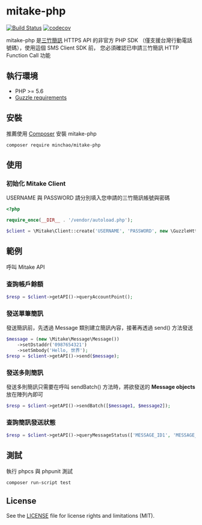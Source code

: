 # mitake-php

[![Build Status](https://travis-ci.org/minchao/mitake-php.svg?branch=master)](https://travis-ci.org/minchao/mitake-php)
[![codecov](https://codecov.io/gh/minchao/mitake-php/branch/master/graph/badge.svg)](https://codecov.io/gh/minchao/mitake-php)

mitake-php 是[三竹簡訊](https://sms.mitake.com.tw/) HTTPS API 的非官方 PHP SDK （僅支援台灣行動電話號碼），使用這個 SMS Client SDK 前，
您必須確認已申請三竹簡訊 HTTP Function Call 功能

## 執行環境

* PHP >= 5.6
* [Guzzle requirements](http://guzzle.readthedocs.io/en/latest/overview.html#requirements)

## 安裝

推薦使用 [Composer](https://getcomposer.org/) 安裝 mitake-php

```
composer require minchao/mitake-php
```

## 使用

### 初始化 Mitake Client

USERNAME 與 PASSWORD 請分別填入您申請的三竹簡訊帳號與密碼

```php
<?php

require_once(__DIR__ . '/vendor/autoload.php');

$client = \Mitake\Client::create('USERNAME', 'PASSWORD', new \GuzzleHttp\Client());
```

## 範例

呼叫 Mitake API

### 查詢帳戶餘額

```php
$resp = $client->getAPI()->queryAccountPoint();
```

### 發送單筆簡訊

發送簡訊前，先透過 Message 類別建立簡訊內容，接著再透過 send() 方法發送

```php
$message = (new \Mitake\Message\Message())
    ->setDstaddr('0987654321')
    ->setSmbody('Hello, 世界');
$resp = $client->getAPI()->send($message);
```

### 發送多則簡訊

發送多則簡訊只需要在呼叫 sendBatch() 方法時，將欲發送的 **Message objects** 放在陣列內即可

```php
$resp = $client->getAPI()->sendBatch([$message1, $message2]);
```

### 查詢簡訊發送狀態

```php
$resp = $client->getAPI()->queryMessageStatus(['MESSAGE_ID1', 'MESSAGE_ID2]);
```

## 測試

執行 phpcs 與 phpunit 測試

```
composer run-script test
```

## License

See the [LICENSE](LICENSE) file for license rights and limitations (MIT).

